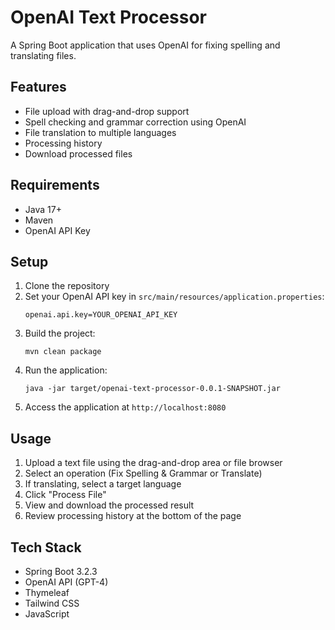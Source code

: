 # OpenAI Text Processor

A Spring Boot application that uses OpenAI for fixing spelling and translating files.

## Features

- File upload with drag-and-drop support
- Spell checking and grammar correction using OpenAI
- File translation to multiple languages
- Processing history
- Download processed files

## Requirements

- Java 17+
- Maven
- OpenAI API Key

## Setup

1. Clone the repository
2. Set your OpenAI API key in `src/main/resources/application.properties`:
   ```
   openai.api.key=YOUR_OPENAI_API_KEY
   ```
3. Build the project:
   ```
   mvn clean package
   ```
4. Run the application:
   ```
   java -jar target/openai-text-processor-0.0.1-SNAPSHOT.jar
   ```
5. Access the application at `http://localhost:8080`

## Usage

1. Upload a text file using the drag-and-drop area or file browser
2. Select an operation (Fix Spelling & Grammar or Translate)
3. If translating, select a target language
4. Click "Process File"
5. View and download the processed result
6. Review processing history at the bottom of the page

## Tech Stack

- Spring Boot 3.2.3
- OpenAI API (GPT-4)
- Thymeleaf
- Tailwind CSS
- JavaScript